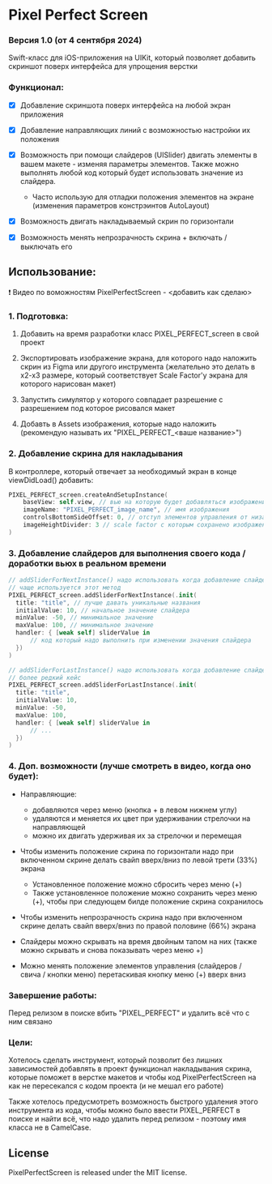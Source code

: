 # Pixel Perfect Screen
### Версия 1.0 (от 4 сентября 2024)

Swift-класс для iOS-приложения на UIKit, который позволяет добавить скриншот поверх интерфейса для упрощения верстки

### Функционал:

 - [x] Добавление скриншота поверх интерфейса на любой экран приложения
 - [x] Добавление направляющих линий с возможностью настройки их положения
 - [x] Возможность при помощи слайдеров (UISlider) двигать элементы в вашем макете - изменяя параметры элементов. Также можно выполнять любой код который будет использовать значение из слайдера.
     - Часто использую для отладки положения элементов на экране (изменения параметров констрэинтов AutoLayout)
 - [x] Возможность двигать накладываемый скрин по горизонтали
 - [x] Возможность менять непрозрачность скрина + включать / выключать его
 
 
 ## Использование:
 
 ❗️ Видео по воможностям PixelPerfectScreen - <добавить как сделаю>
 
 ### 1. Подготовка:
 
 1. Добавить на время разработки класс PIXEL_PERFECT_screen в свой проект
 
 2. Экспортировать изображение экрана, для которого надо наложить скрин из Figma или другого инструмента (желательно это делать в x2-x3 размере, который соответствует Scale Factor'у экрана для которого нарисован макет)
 
 3. Запустить симулятор у которого совпадает разрешение с разрешением под которое рисовался макет
 
 4. Добавть в Assets изображения, которые надо наложить (рекомендую называть их "PIXEL_PERFECT_<ваше название>")
 
 
 ### 2. Добавление скрина для накладывания 
 
В контроллере, который отвечает за необходимый экран в конце viewDidLoad() добавить:
 
```swift
PIXEL_PERFECT_screen.createAndSetupInstance(
    baseView: self.view, // вью на которую будет добавляться изображение
    imageName: "PIXEL_PERFECT_image_name", // имя изображения
    controlsBottomSideOffset: 0, // отступ элементов управления от низа экрана
    imageHeightDivider: 3 // scale factor с которым сохранено изображение
)
```

 ### 3. Добавление слайдеров для выполнения своего кода / доработки вьюх в реальном времени

  ```swift
// addSliderForNextInstance() надо использовать когда добавление слайдера идет перед createAndSetupInstance()
// чаще используется этот метод
PIXEL_PERFECT_screen.addSliderForNextInstance(.init(
    title: "title", // лучше давать уникальные названия
    initialValue: 10, // начальное значение слайдера
    minValue: -50, // минимальное значение
    maxValue: 100, // минимальное значение
    handler: { [weak self] sliderValue in
        // код который надо выполнить при изменении значения слайдера
    })
)

// addSliderForLastInstance() надо использовать когда добавление слайдера идет после createAndSetupInstance()
// более редкий кейс
PIXEL_PERFECT_screen.addSliderForLastInstance(.init(
    title: "title",
    initialValue: 10,
    minValue: -50,
    maxValue: 100,
    handler: { [weak self] sliderValue in
        // ...
    })
)
```

### 4. Доп. возможности (лучше смотреть в видео, когда оно будет):
 
*  Направляющие: 
    - добавляются через меню (кнопка + в левом нижнем углу)
    - удаляются и меняется их цвет при удерживании стрелочки на направляющей
    - можно их двигать удерживая их за стрелочки и перемещая
    
* Чтобы изменить положение скрина по горизонтали надо при включенном скрине делать свайп вверх/вниз по левой трети (33%) экрана
   - Установленное положение можно сбросить через меню (+)
   - Также установленное положение можно сохранить через меню (+), чтобы при следующем билде положение скрина сохранилось

* Чтобы изменить непрозрачность скрина надо при включенном скрине делать свайп вверх/вниз по правой половине (66%) экрана 
    
* Слайдеры можно скрывать на время двойным тапом на них (также можно скрывать и снова показывать через меню +)

* Можно менять положение элементов управления (слайдеров / свича / кнопки меню) перетаскивая кнопку меню (+) вверх вниз
    
    
 ### Завершение работы:

Перед релизом в поиске вбить "PIXEL_PERFECT" и удалить всё что с ним связано
 
 
 ### Цели:
 
 Хотелось сделать инструмент, который позволит без лишних зависимостей добавлять в проект функционал накладывания скрина, которые поможет в верстке макетов и чтобы код PixelPerfectScreen на как не пересекался с кодом проекта (и не мешал его работе)
 
 Также хотелось предусмотреть возможность быстрого удаления этого инструмента из кода, чтобы можно было ввести PIXEL_PERFECT в поиске и найти всё, что надо удалить перед релизом - поэтому имя класса не в CamelCase.


## License

PixelPerfectScreen is released under the MIT license.
